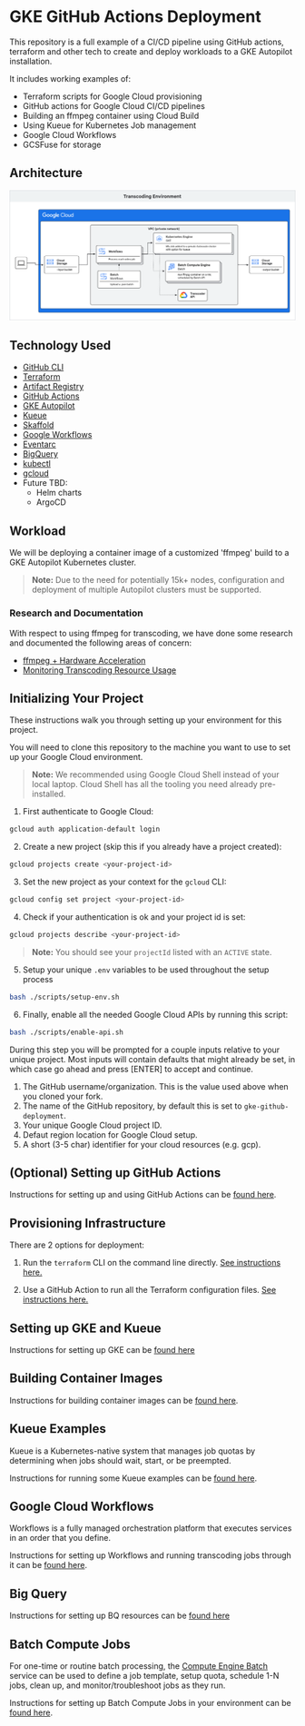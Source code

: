 # GKE GitHub Actions Deployment
This repository is a full example of a CI/CD pipeline using GitHub actions,
terraform and other tech to create and deploy workloads to a GKE Autopilot
installation.

It includes working examples of:
  - Terraform scripts for Google Cloud provisioning
  - GitHub actions for Google Cloud CI/CD pipelines
  - Building an ffmpeg container using Cloud Build
  - Using Kueue for Kubernetes Job management
  - Google Cloud Workflows
  - GCSFuse for storage

## Architecture
![High level architecture](docs/img/architecture-diagram.png "High level architecture")

## Technology Used
- [GitHub CLI](https://github.com/cli/cli#installation)
- [Terraform](https://www.terraform.io/downloads.html)
- [Artifact Registry](https://cloud.google.com/artifact-registry/docs)
- [GitHub Actions](https://docs.github.com/en/actions)
- [GKE Autopilot](https://cloud.google.com/kubernetes-engine/docs/concepts/autopilot-overview)
- [Kueue](https://kueue.sigs.k8s.io/docs/overview/)
- [Skaffold](https://skaffold.dev/docs/)
- [Google Workflows](https://cloud.google.com/workflows/docs/overview)
- [Eventarc](https://cloud.google.com/eventarc/docs/overview)
- [BigQuery ](https://cloud.google.com/bigquery/docs/introduction)
- [kubectl](https://kubernetes.io/docs/tasks/tools/install-kubectl/)
- [gcloud](https://cloud.google.com/sdk/docs/install)
- Future TBD:
  - Helm charts
  - ArgoCD

## Workload
We will be deploying a container image of a customized 'ffmpeg' build to a GKE Autopilot Kubernetes cluster.

> __Note:__ Due to the need for potentially 15k+ nodes, configuration and deployment of multiple Autopilot clusters must be supported.

### Research and Documentation
With respect to using ffmpeg for transcoding, we have done some research and documented the following areas of concern:
- [ffmpeg + Hardware Acceleration](./accelerating-ffmpeg-in-hardware.md)
- [Monitoring Transcoding Resource Usage](./monitoring-encoder-usage.md)

## Initializing Your Project

These instructions walk you through setting up your environment for this project.

You will need to clone this repository to the machine you want to use to set up your Google Cloud environment.

> **Note:** We recommended using Google Cloud Shell instead of your local laptop. Cloud Shell has all the tooling you need already pre-installed.

1. First authenticate to Google Cloud:

  ```bash
  gcloud auth application-default login
  ```

2. Create a new project (skip this if you already have a project created):

  ```bash
  gcloud projects create <your-project-id>
  ```

3. Set the new project as your context for the `gcloud` CLI:

  ```bash
  gcloud config set project <your-project-id>
  ```

4. Check if your authentication is ok and your project id is set:

  ```bash
  gcloud projects describe <your-project-id>
  ```

> __Note:__ You should see your `projectId` listed with an `ACTIVE` state.

5. Setup your unique `.env` variables to be used throughout the setup
process

  ```bash
  bash ./scripts/setup-env.sh
  ```

6. Finally, enable all the needed Google Cloud APIs by running this script:

  ```bash
  bash ./scripts/enable-api.sh
  ```

During this step you will be prompted for a couple inputs relative to your unique project. Most
inputs will contain defaults that might already be set, in which case go ahead and press [ENTER]
to accept and continue.

1. The GitHub username/organization. This is the value used above when you cloned your fork.
2. The name of the GitHub repository, by default this is set to `gke-github-deployment`.
3. Your unique Google Cloud project ID.
4. Defaut region location for Google Cloud setup.
5. A short (3-5 char) identifier for your cloud resources (e.g. gcp).

## (Optional) Setting up GitHub Actions

Instructions for setting up and using GitHub Actions can be [found here](./github-actions/README.md).

## Provisioning Infrastructure

There are 2 options for deployment:

1. Run the `terraform` CLI on the command line directly. [See instructions here.](./terraform/README.md)

2. Use a GitHub Action to run all the Terraform configuration files. [See instructions here.](./github-actions/README.md)

## Setting up GKE and Kueue

Instructions for setting up GKE can be [found here](./gke/README.md)

## Building Container Images

Instructions for building container images can be [found here](./containers/README.md).

## Kueue Examples

Kueue is a Kubernetes-native system that manages job quotas by determining when jobs should wait, start, or be preempted.

Instructions for running some Kueue examples can be [found here](./gke/kueue/examples/README.md).

## Google Cloud Workflows

Workflows is a fully managed orchestration platform that executes services in an order that you define.

Instructions for setting up Workflows and running transcoding jobs through it can be [found here](./workflows/README.md).

## Big Query
Instructions for setting up BQ resources can be [found here](./analytics/README.md)

## Batch Compute Jobs
For one-time or routine batch processing, the [Compute Engine Batch](https://cloud.google.com/batch/docs/create-run-job) service can be used to define a job template, setup quota, schedule 1-N jobs, clean up, and monitor/troubleshoot jobs as they run.

Instructions for setting up Batch Compute Jobs in your environment can be [found here](./examples/batch-compute-jobs/README.md).
